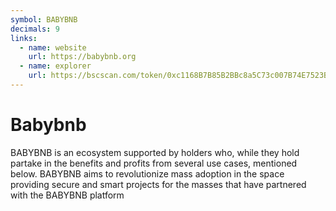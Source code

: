 ```yaml
---
symbol: BABYBNB
decimals: 9
links:
  - name: website
    url: https://babybnb.org
  - name: explorer
    url: https://bscscan.com/token/0xc1168B7B85B2BBc8a5C73c007B74E7523B2DA209
---
```


# Babybnb

BABYBNB is an ecosystem supported by holders who, while they hold partake in the benefits and profits from several use cases, mentioned below. BABYBNB aims to revolutionize mass adoption in the space providing secure and smart projects for the masses that have partnered with the BABYBNB platform
